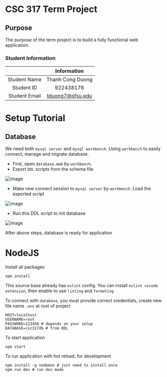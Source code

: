 # CSC 317 Term Project

## Purpose
The purpose of the term project is to build a fully functional web application.

### Student Information

|               | Information   |
|:-------------:|:-------------:|
| Student Name  | Thanh Cong Duong     |
| Student ID    | 922438176       |
| Student Email | tduong7@sfsu.edu    |

# Setup Tutorial
## Database
We need both `mysql server` and `mysql workbench`. Using `workbench` to easily connect, manage and migrate database.
- First, open `database.mwb` by `workbench`.
- Export `DDL` scripts from the schema file

![image](https://github.com/tanlethanh/photoapp/assets/104194494/0308ab71-5de2-4923-b754-3766a20d215a)

- Make new connect session to `mysql server` by `workbench`. Load the exported script

![image](https://github.com/tanlethanh/photoapp/assets/104194494/34841ba3-c42d-4cfe-abf8-5382f8eae9c1)
- Run this DDL script to init database

![image](https://github.com/tanlethanh/photoapp/assets/104194494/35f3078c-fa62-41e6-9add-656b25798365)

After above steps, database is ready for application

# NodeJS
Install all packages
```
npm install
```

This source base already has `eslint` config. You can install `eslint vscode extension`, then enable to use `linting` and `formating`

To connect with `database`, you must provide correct credentials, create new file name `.env` at root of project
```
HOST=localhost
USERNAME=root
PASSWORD=123456 # depends on your setup
DATABASE=csc317db # from DDL
```

To start application
```
npm start
```

To run application with hot reload, for development
```
npm install -g nodemon # just need to install once
npm run dev # run dev mode
```
